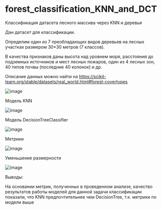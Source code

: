 # forest_classification_KNN_and_DCT
Классификация датасета лесного массива через KNN и деревья

Дан датасет для классификации. 

Определим один из 7 преобладающих видов деревьев на лесных участках размером 30*30 метров (7 классов). 

В качества признаков даны высота над уровнем моря, расстояния до подземных источников и мест лесных пожаров, один из 4 лесных зон, 40 типов почвы (последние 40 колонок) и др.

Описание данных можно найти на https://scikit-learn.org/stable/datasets/real_world.html#forest-covertypes

![image](https://github.com/PaslenAmari/forest_classification_KNN_and_DCT/assets/106679149/fd07dbe1-a69e-480c-a5f8-07008e9a0275)

Модель KNN

![image](https://github.com/PaslenAmari/forest_classification_KNN_and_DCT/assets/106679149/19fea1b7-c749-4d4b-87aa-c343d2bb3c4d)


Модель DecisionTreeClassifier 

![image](https://github.com/PaslenAmari/forest_classification_KNN_and_DCT/assets/106679149/da8731d2-c84f-4159-b236-a9c35ad335d2)


Метрики

![image](https://github.com/PaslenAmari/forest_classification_KNN_and_DCT/assets/106679149/1003cb24-e13f-4cc8-843c-0524c6bd7918)

Уменьшение размерности

![image](https://github.com/PaslenAmari/forest_classification_KNN_and_DCT/assets/106679149/912cf7b7-aae6-42eb-9b65-6d7591cdc823)


Выводы:

На основании метрик, полученных в проведенном анализе, качество результатов работы моделей для данной задачи классификации показали, что KNN предпочтительнее чем DecisionTree, т.к. метрики по модели выше
